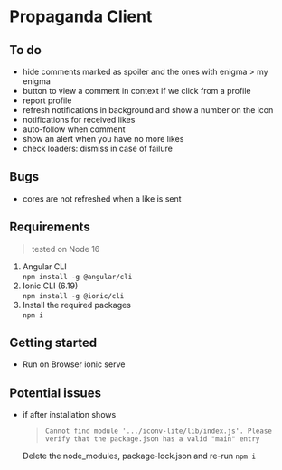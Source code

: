 # Propaganda Client

## To do
- hide comments marked as spoiler and the ones with enigma > my enigma
- button to view a comment in context if we click from a profile
- report profile
- refresh notifications in background and show a number on the icon
- notifications for received likes
- auto-follow when comment
- show an alert when you have no more likes
- check loaders: dismiss in case of failure

## Bugs
- cores are not refreshed when a like is sent

## Requirements

> tested on Node 16

1. Angular CLI \
    `npm install -g @angular/cli`
3. Ionic CLI (6.19) \
    `npm install -g @ionic/cli`
4. Install the required packages \
    `npm i`

## Getting started

- Run on Browser
    ionic serve

## Potential issues
- if after installation shows 
    > `Cannot find module '.../iconv-lite/lib/index.js'. Please verify that the package.json has a valid "main" entry`
   
    Delete the node_modules, package-lock.json and re-run `npm i`
